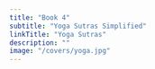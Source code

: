 ```yaml
---
title: "Book 4"
subtitle: "Yoga Sutras Simplified"
linkTitle: "Yoga Sutras"
description: ""
image: "/covers/yoga.jpg"
---
```

